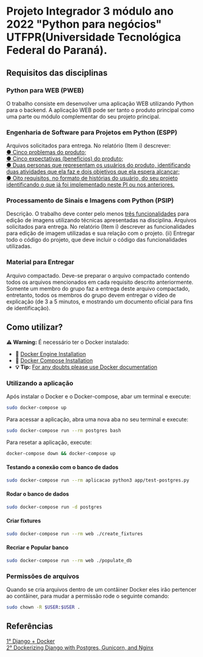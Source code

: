 # Projeto Integrador 3 módulo ano 2022 "Python para negócios" UTFPR(Universidade Tecnológica Federal do Paraná).

## Requisitos das disciplinas ##

### Python para WEB (PWEB)

O trabalho consiste em desenvolver uma aplicação WEB utilizando Python para o backend. A aplicação WEB pode ser tanto o produto principal como uma parte ou módulo complementar do seu projeto principal. 

### Engenharia de Software para Projetos em Python (ESPP)

Arquivos solicitados para entrega. No relatório (Item i) descrever:  
[● Cinco problemas do produto;](https://github.com/claudimf/PI_2022_1_UTFPR/blob/main/ESPP%20-%20Requisitos%20da%20disciplina%20Engenharia%20de%20Software.pdf)  
[● Cinco expectativas (benefícios) do produto;](https://github.com/claudimf/PI_2022_1_UTFPR/blob/main/ESPP%20-%20Requisitos%20da%20disciplina%20Engenharia%20de%20Software.pdf)  
[● Duas personas que representam os usuários do produto, identificando duas atividades que ela faz e dois objetivos que ela espera alcançar; ](https://github.com/claudimf/PI_2022_1_UTFPR/blob/main/ESPP%20-%20Requisitos%20da%20disciplina%20Engenharia%20de%20Software.pdf)  
[● Oito requisitos, no formato de histórias do usuário, do seu projeto identificando o que já foi implementado neste PI ou nos anteriores. ](https://github.com/claudimf/PI_2022_1_UTFPR/blob/main/ESPP%20-%20Requisitos%20da%20disciplina%20Engenharia%20de%20Software.pdf)  

### Processamento de Sinais e Imagens com Python (PSIP)

Descrição. O trabalho deve conter pelo menos [três funcionalidades](https://github.com/claudimf/PI_2022_1_UTFPR/blob/main/crypto_games/utils.py) para edição de imagens
utilizando técnicas apresentadas na disciplina.
Arquivos solicitados para entrega. No relatório (Item i) descrever as funcionalidades para edição
de imagem utilizadas e sua relação com o projeto. (ii) Entregar todo o código do projeto, que deve
incluir o código das funcionalidades utilizadas.

### Material para Entregar

Arquivo compactado. Deve-se preparar o arquivo compactado contendo todos os arquivos
mencionados em cada requisito descrito anteriormente. Somente um membro do grupo faz a
entrega deste arquivo compactado, entretanto, todos os membros do grupo devem entregar o
vídeo de explicação (de 3 a 5 minutos, e mostrando um documento oficial para fins de
identificação).

## Como utilizar? ##

**:warning: Warning:** É necessário ter o Docker instalado:
- 🐳 [Docker Engine Installation](https://docs.docker.com/engine/install/ubuntu/)  
- 🐳 [Docker Compose Installation](https://docs.docker.com/compose/install/)  
- **💡 Tip:** [For any doubts please use Docker documentation](https://docs.docker.com/)  

### Utilizando a aplicação

Após instalar o Docker e o Docker-compose, abar um terminal e execute:

```sh
sudo docker-compose up
```
Para acessar a aplicação, abra uma nova aba no seu terminal e execute:

```sh
sudo docker-compose run --rm postgres bash
```

Para resetar a aplicação, execute:

```sh
docker-compose down && docker-compose up
```

#### Testando a conexão com o banco de dados

```sh
sudo docker-compose run --rm aplicacao python3 app/test-postgres.py
```

#### Rodar o banco de dados

```sh
sudo docker-compose run -d postgres
```

#### Criar fixtures
```sh
sudo docker-compose run --rm web ./create_fixtures
```

#### Recriar e Popular banco
```sh
sudo docker-compose run --rm web ./populate_db
```

### Permissões de arquivos ###
Quando se cria arquivos dentro de um contâiner Docker eles irão pertencer ao contâiner, para mudar a permissão rode o seguinte comando:

```sh
sudo chown -R $USER:$USER .
```

## Referências ##
[1° Django + Docker](https://github.com/claudimf/django-docker)  
[2° Dockerizing Django with Postgres, Gunicorn, and Nginx](https://testdriven.io/blog/dockerizing-django-with-postgres-gunicorn-and-nginx/)  